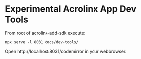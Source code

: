 # Experimental Acrolinx App Dev Tools

From root of acrolinx-add-sdk execute:
```
npx serve -l 8031 docs/dev-tools/
```

Open http://localhost:8031/codemirror in your webbrowser.
